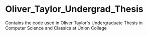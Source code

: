 # Oliver_Taylor_Undergrad_Thesis
Contains the code used in Oliver Taylor's Undergraduate Thesis in Computer Science and Classics at Union College
